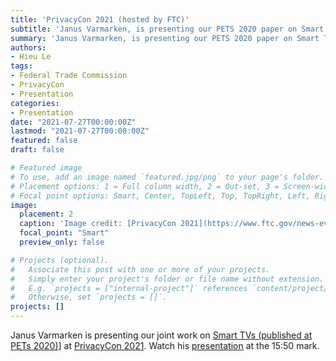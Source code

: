 ```yaml
---
title: 'PrivacyCon 2021 (hosted by FTC)'
subtitle: 'Janus Varmarken, is presenting our PETS 2020 paper on Smart TVs at PrivacyCon 2021.'
summary: 'Janus Varmarken, is presenting our PETS 2020 paper on Smart TVs at PrivacyCon 2021.'
authors:
- Hieu Le
tags:
- Federal Trade Commission
- PrivacyCon
- Presentation
categories:
- Presentation
date: "2021-07-27T00:00:00Z"
lastmod: "2021-07-27T00:00:00Z"
featured: false
draft: false

# Featured image
# To use, add an image named `featured.jpg/png` to your page's folder.
# Placement options: 1 = Full column width, 2 = Out-set, 3 = Screen-width
# Focal point options: Smart, Center, TopLeft, Top, TopRight, Left, Right, BottomLeft, Bottom, BottomRight
image:
  placement: 2
  caption: 'Image credit: [PrivacyCon 2021](https://www.ftc.gov/news-events/events-calendar/privacycon-2021)'
  focal_point: "Smart"
  preview_only: false

# Projects (optional).
#   Associate this post with one or more of your projects.
#   Simply enter your project's folder or file name without extension.
#   E.g. `projects = ["internal-project"]` references `content/project/deep-learning/index.md`.
#   Otherwise, set `projects = []`.
projects: []
---
```


Janus Varmarken is presenting our joint work on [Smart TVs (published at PETs 2020)](https://levanhieu.com/publication/smarttv_pets_2020/)] at [PrivacyCon 2021](https://www.ftc.gov/news-events/events-calendar/privacycon-2021).
Watch his [presentation](https://www.ftc.gov/news-events/audio-video/video/privacycon-2021-part-2) at the 15:50 mark.
